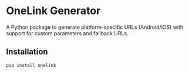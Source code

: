 # OneLink Generator

A Python package to generate platform-specific URLs (Android/iOS) with support for custom parameters and fallback URLs.

## Installation

```bash
pip install onelink
